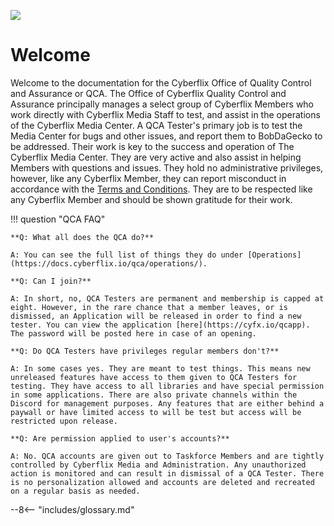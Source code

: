 ![](https://www.cyberflix.io/archive/assets/images/Titles/Cyberflix-QCA-Light.png)

# Welcome
Welcome to the documentation for the Cyberflix Office of Quality Control and Assurance or QCA. The Office of Cyberflix Quality Control and Assurance principally manages a select group of Cyberflix Members who work directly with Cyberflix Media Staff to test, and assist in the operations of the Cyberflix Media Center. A QCA Tester's primary job is to test the Media Center for bugs and other issues, and report them to BobDaGecko to be addressed. Their work is key to the success and operation of The Cyberflix Media Center. They are very active and also assist in helping Members with questions and issues. They hold no administrative privileges, however, like any Cyberflix Member, they can report misconduct in accordance with the [Terms and Conditions](https://docs.cyberflix.io/about/terms-and-conditions). They are to be respected like any Cyberflix Member and should be shown gratitude for their work.

!!! question "QCA FAQ"

    **Q: What all does the QCA do?**

    A: You can see the full list of things they do under [Operations](https://docs.cyberflix.io/qca/operations/).

    **Q: Can I join?**

    A: In short, no, QCA Testers are permanent and membership is capped at eight. However, in the rare chance that a member leaves, or is dismissed, an Application will be released in order to find a new tester. You can view the application [here](https://cyfx.io/qcapp). The password will be posted here in case of an opening.

    **Q: Do QCA Testers have privileges regular members don't?**

    A: In some cases yes. They are meant to test things. This means new unreleased features have access to them given to QCA Testers for testing. They have access to all libraries and have special permission in some applications. There are also private channels within the Discord for management purposes. Any features that are either behind a paywall or have limited access to will be test but access will be restricted upon release.

    **Q: Are permission applied to user's accounts?**

    A: No. QCA accounts are given out to Taskforce Members and are tightly controlled by Cyberflix Media and Administration. Any unauthorized action is monitored and can result in dismissal of a QCA Tester. There is no personalization allowed and accounts are deleted and recreated on a regular basis as needed.

--8<-- "includes/glossary.md"
